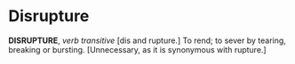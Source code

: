 # Disrupture

**DISRUPTURE**, _verb transitive_ \[dis and rupture.\] To rend; to sever by tearing, breaking or bursting. \[Unnecessary, as it is synonymous with rupture.\]